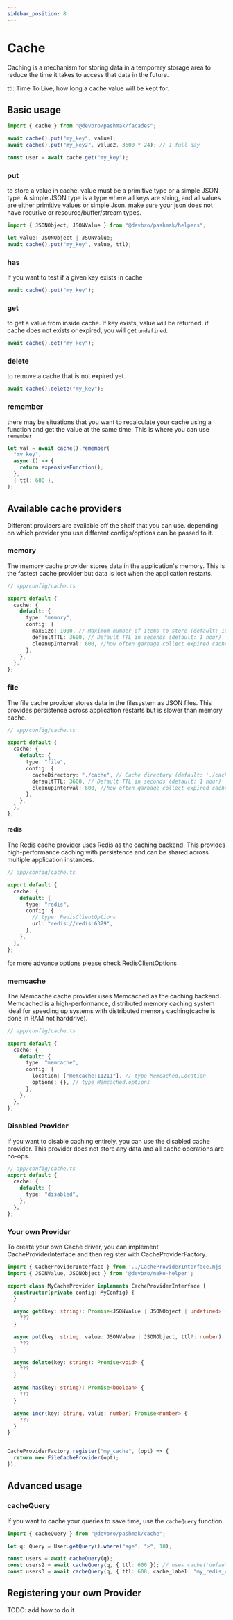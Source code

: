 ```yaml
---
sidebar_position: 8
---
```


# Cache

Caching is a mechanism for storing data in a temporary storage area to reduce the time it takes to access that data in the future.

ttl: Time To Live, how long a cache value will be kept for.

## Basic usage

```ts
import { cache } from "@devbro/pashmak/facades";

await cache().put("my_key", value);
await cache().put("my_key2", value2, 3600 * 24); // 1 full day

const user = await cache.get("my_key");
```

### put

to store a value in cache. value must be a primitive type or a simple JSON type.
A simple JSON type is a type where all keys are string, and all values are either primitive values or simple Json. make sure your json does not have recurive or resource/buffer/stream types.

```ts
import { JSONObject, JSONValue } from "@devbro/pashmak/helpers";

let value: JSONObject | JSONValue;
await cache().put("my_key", value, ttl);
```

### has

If you want to test if a given key exists in cache

```ts
await cache().put("my_key");
```

### get

to get a value from inside cache. If key exists, value will be returned.
if cache does not exists or expired, you will get `undefined`.

```ts
await cache().get("my_key");
```

### delete

to remove a cache that is not expired yet.

```ts
await cache().delete("my_key");
```

### remember

there may be situations that you want to recalculate your cache using a function and get the value at the same time. This is where you can use `remember`

```ts
let val = await cache().remember(
  "my_key",
  async () => {
    return expensiveFunction();
  },
  { ttl: 600 },
);
```

## Available cache providers

Different providers are available off the shelf that you can use. depending on which provider you use different configs/options can be passed to it.

### memory

The memory cache provider stores data in the application's memory. This is the fastest cache provider but data is lost when the application restarts.

```ts
// app/config/cache.ts

export default {
  cache: {
    default: {
      type: "memory",
      config: {
        maxSize: 1000, // Maximum number of items to store (default: 1000)
        defaultTTL: 3600, // Default TTL in seconds (default: 1 hour)
        cleanupInterval: 600, //how often garbage collect expired cache
      },
    },
  },
};
```

### file

The file cache provider stores data in the filesystem as JSON files. This provides persistence across application restarts but is slower than memory cache.

```ts
// app/config/cache.ts

export default {
  cache: {
    default: {
      type: "file",
      config: {
        cacheDirectory: "./cache", // Cache directory (default: './cache')
        defaultTTL: 3600, // Default TTL in seconds (default: 1 hour)
        cleanupInterval: 600, //how often garbage collect expired cache
      },
    },
  },
};
```

#### redis

The Redis cache provider uses Redis as the caching backend. This provides high-performance caching with persistence and can be shared across multiple application instances.

```ts
// app/config/cache.ts

export default {
  cache: {
    default: {
      type: "redis",
      config: {
        // type: RedisClientOptions
        url: "redis://redis:6379",
      },
    },
  },
};
```

for more advance options please check RedisClientOptions

### memcache

The Memcache cache provider uses Memcached as the caching backend. Memcached is a high-performance, distributed memory caching system ideal for speeding up systems with distributed memory caching(cache is done in RAM not harddrive).

```ts
// app/config/cache.ts

export default {
  cache: {
    default: {
      type: "memcache",
      config: {
        location: ["memcache:11211"], // type Memcached.Location
        options: {}, // type Memcached.options
      },
    },
  },
};
```

### Disabled Provider

If you want to disable caching entirely, you can use the disabled cache provider. This provider does not store any data and all cache operations are no-ops.

```ts
// app/config/cache.ts
export default {
  cache: {
    default: {
      type: "disabled",
    },
  },
};
```

### Your own Provider

To create your own Cache driver, you can implement CacheProviderInterface and then register with CacheProviderFactory.

```ts
import { CacheProviderInterface } from '../CacheProviderInterface.mjs';
import { JSONValue, JSONObject } from '@devbro/neko-helper';

export class MyCacheProvider implements CacheProviderInterface {
  constructor(private config: MyConfig) {
  }

  async get(key: string): Promise<JSONValue | JSONObject | undefined> {
    ???
  }

  async put(key: string, value: JSONValue | JSONObject, ttl?: number): Promise<void> {
    ???
  }

  async delete(key: string): Promise<void> {
    ???
  }

  async has(key: string): Promise<boolean> {
    ???
  }

  async incr(key: string, value: number) Promise<number> {
    ???
  }
}


CacheProviderFactory.register("my_cache", (opt) => {
  return new FileCacheProvider(opt);
});
```

## Advanced usage

### cacheQuery

If you want to cache your queries to save time, use the `cacheQuery` function.

```ts
import { cacheQuery } from "@devbro/pashmak/cache";

let q: Query = User.getQuery().where("age", ">", 18);

const users = await cacheQuery(q);
const users2 = await cacheQuery(q, { ttl: 600 }); // uses cache('default')
const users3 = await cacheQuery(q, { ttl: 600, cache_label: "my_redis_cache" }); // uses cache('my_redis_cache')
```

## Registering your own Provider

TODO: add how to do it
